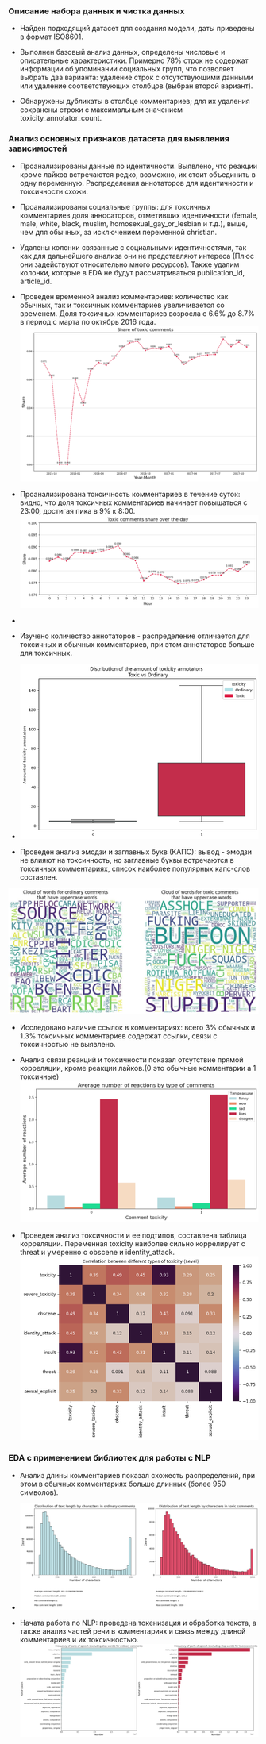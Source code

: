 ### Описание набора данных и чистка данных
- Найден подходящий датасет для создания модели, даты приведены в формат ISO8601.

- Выполнен базовый анализ данных, определены числовые и описательные характеристики. Примерно 78% строк не содержат информации об упоминании социальных групп, что позволяет выбрать два варианта: удаление строк с отсутствующими данными или удаление соответствующих столбцов (выбран второй вариант).

- Обнаружены дубликаты в столбце комментариев; для их удаления сохранены строки с максимальным значением toxicity_annotator_count.

### Анализ основных признаков датасета для выявления зависимостей

- Проанализированы данные по идентичности. Выявлено, что реакции кроме лайков встречаются редко, возможно, их стоит объединить в одну переменную. Распределения аннотаторов для идентичности и токсичности схожи.

- Проанализированы социальные группы: для токсичных комментариев доля анносаторов, отметивших идентичности (female, male, white, black, muslim, homosexual_gay_or_lesbian и т.д.), выше, чем для обычных, за исключением переменной christian.

- Удалены колонки связанные с социальными идентичностями, так как для дальнейшего анализа они не представляют интереса (Плюс они задействуют относительно много ресурсов). Также удалим колонки, которые в EDA не будут рассматриваться publication_id, article_id.

- Проведен временной анализ комментариев: количество как обычных, так и токсичных комментариев увеличивается со временем. Доля токсичных комментариев возросла с 6.6% до 8.7% в период с марта по октябрь 2016 года.
![comments_datetime.png](images/comments_datetime.png)
- Проанализирована токсичность комментариев в течение суток: видно, что доля токсичных комментариев начинает повышаться с 23:00, достигая пика в 9% к 8:00.
![comments_toxicity_in_a_day..png](images/comments_toxicity_in_a_day.png)
- 
- Изучено количество аннотаторов - распределение отличается для токсичных и обычных комментариев, при этом аннотаторов больше для токсичных.
- ![distrubition_annotators.png](images/distrubition_annotators.png)

- Проведен анализ эмодзи и заглавных букв (КАПС): вывод - эмодзи не влияют на токсичность, но заглавные буквы встречаются в токсичных комментариях, список наиболее популярных капс-слов составлен.

![toxic_not_toxic_caps.png](images/toxic_not_toxic_caps.png)

- Исследовано наличие ссылок в комментариях: всего 3% обычных и 1.3% токсичных комментариев содержат ссылки, связи с токсичностью не выявлено.

- Анализ связи реакций и токсичности показал отсутствие прямой корреляции, кроме реакции лайков.(0 это обычные комментарии а 1 токсичные)
![reactions.png](images/reactions.png)

- Проведен анализ токсичности и ее подтипов, составлена таблица корреляции. Переменная toxicity наиболее сильно коррелирует с threat и умеренно с obscene и identity_attack.
![corellation_table.png](images/corellation_table.png)

### EDA с применением библиотек для работы с NLP 
- Анализ длины комментариев показал схожесть распределений, при этом в обычных комментариях больше длинных (более 950 символов).
- ![comments_length.png](images/comments_length.png)



- Начата работа по NLP: проведена токенизация и обработка текста, а также анализ частей речи в комментариях и связь между длиной комментариев и их токсичностью.
![parts_of_speech.png](images/parts_of_speech.png)
